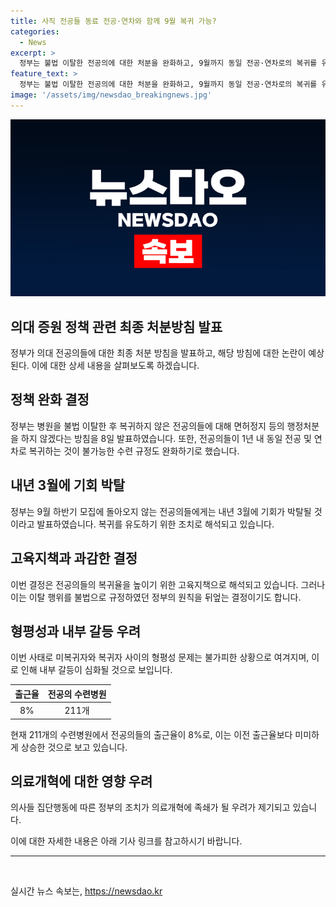 ```yaml
---
title: 사직 전공들 동료 전공·연차와 함께 9월 복귀 가능?
categories:
  - News
excerpt: >
  정부는 불법 이탈한 전공의에 대한 처분을 완화하고, 9월까지 동일 전공·연차로의 복귀를 유도하는 방침을 발표하였다. 하지만, 이 결정은 이탈한 전공의들과의 형평성을 무시하고, 논란을 불러일으킬 것으로 예상된다. 1만여 명의 전공의들을 대상으로 한 이번 결정은 의료계에 큰 파장을 일으킬 것으로 보인다.
feature_text: >
  정부는 불법 이탈한 전공의에 대한 처분을 완화하고, 9월까지 동일 전공·연차로의 복귀를 유도하는 방침을 발표하였다. 하지만, 이 결정은 이탈한 전공의들과의 형평성을 무시하고, 논란을 불러일으킬 것으로 예상된다. 1만여 명의 전공의들을 대상으로 한 이번 결정은 의료계에 큰 파장을 일으킬 것으로 보인다.
image: '/assets/img/newsdao_breakingnews.jpg'
---
```


<p><img src="/assets/img/newsdao_breakingnews.jpg" alt="bookingtag 속보" /></p>

<h2 data-ke-size="size26"><b>의대 증원 정책 관련 최종 처분방침 발표</b></h2>

<p data-ke-size="size16">정부가 의대 전공의들에 대한 최종 처분 방침을 발표하고, 해당 방침에 대한 논란이 예상된다. 이에 대한 상세 내용을 살펴보도록 하겠습니다.</p>

<h2 data-ke-size="size24">정책 완화 결정</h2>

<p data-ke-size="size16">정부는 병원을 불법 이탈한 후 복귀하지 않은 전공의들에 대해 면허정지 등의 행정처분을 하지 않겠다는 방침을 8일 발표하였습니다. 또한, 전공의들이 1년 내 동일 전공 및 연차로 복귀하는 것이 불가능한 수련 규정도 완화하기로 했습니다.</p>

<h2 data-ke-size="size24">내년 3월에 기회 박탈</h2>

<p data-ke-size="size16">정부는 9월 하반기 모집에 돌아오지 않는 전공의들에게는 내년 3월에 기회가 박탈될 것이라고 발표하였습니다. 복귀를 유도하기 위한 조치로 해석되고 있습니다.</p>

<h2 data-ke-size="size24">고육지책과 과감한 결정</h2>

<p data-ke-size="size16">이번 결정은 전공의들의 복귀율을 높이기 위한 고육지책으로 해석되고 있습니다. 그러나 이는 이탈 행위를 불법으로 규정하였던 정부의 원칙을 뒤엎는 결정이기도 합니다.</p>

<h2 data-ke-size="size24">형평성과 내부 갈등 우려</h2>

<p data-ke-size="size16">이번 사태로 미복귀자와 복귀자 사이의 형평성 문제는 불가피한 상황으로 여겨지며, 이로 인해 내부 갈등이 심화될 것으로 보입니다.</p>

<table>
<thead>
<tr>
<th style="text-align: center;"><b>출근율</b></th>
<th style="text-align: center;"><b>전공의 수련병원</b></th>
</tr>
</thead>
<tbody>
<tr>
<td style="text-align: center;">8%</td>
<td style="text-align: center;">211개</td>
</tr>
</tbody>
</table>

<p data-ke-size="size16">현재 211개의 수련병원에서 전공의들의 출근율이 8%로, 이는 이전 출근율보다 미미하게 상승한 것으로 보고 있습니다.</p>

<h2 data-ke-size="size24">의료개혁에 대한 영향 우려</h2>

<p data-ke-size="size16">의사들 집단행동에 따른 정부의 조치가 의료개혁에 족쇄가 될 우려가 제기되고 있습니다.</p>

<p data-ke-size="size16">이에 대한 자세한 내용은 아래 기사 링크를 참고하시기 바랍니다.</p>

<hr>

<p data-ke-size="size16">&nbsp;</p>
실시간 뉴스 속보는, <a href="https://newsdao.kr" rel="dofollow">https://newsdao.kr</a>


